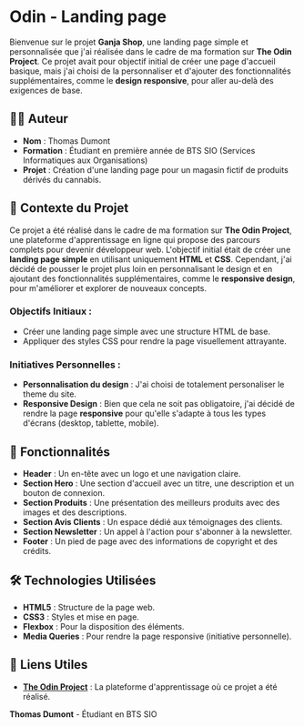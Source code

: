 # Odin - Landing page

Bienvenue sur le projet **Ganja Shop**, une landing page simple et personnalisée que j'ai réalisée dans le cadre de ma formation sur **The Odin Project**. Ce projet avait pour objectif initial de créer une page d'accueil basique, mais j'ai choisi de la personnaliser et d'ajouter des fonctionnalités supplémentaires, comme le **design responsive**, pour aller au-delà des exigences de base.

## 👨‍💻 Auteur

- **Nom** : Thomas Dumont
- **Formation** : Étudiant en première année de BTS SIO (Services Informatiques aux Organisations)
- **Projet** : Création d'une landing page pour un magasin fictif de produits dérivés du cannabis.

## 📝 Contexte du Projet

Ce projet a été réalisé dans le cadre de ma formation sur **The Odin Project**, une plateforme d'apprentissage en ligne qui propose des parcours complets pour devenir développeur web. L'objectif initial était de créer une **landing page simple** en utilisant uniquement **HTML** et **CSS**. Cependant, j'ai décidé de pousser le projet plus loin en personnalisant le design et en ajoutant des fonctionnalités supplémentaires, comme le **responsive design**, pour m'améliorer et explorer de nouveaux concepts.

### Objectifs Initiaux :
- Créer une landing page simple avec une structure HTML de base.
- Appliquer des styles CSS pour rendre la page visuellement attrayante.

### Initiatives Personnelles :
- **Personnalisation du design** : J'ai choisi de totalement personaliser le theme du site.
- **Responsive Design** : Bien que cela ne soit pas obligatoire, j'ai décidé de rendre la page **responsive** pour qu'elle s'adapte à tous les types d'écrans (desktop, tablette, mobile).

## 🚀 Fonctionnalités

- **Header** : Un en-tête avec un logo et une navigation claire.
- **Section Hero** : Une section d'accueil avec un titre, une description et un bouton de connexion.
- **Section Produits** : Une présentation des meilleurs produits avec des images et des descriptions.
- **Section Avis Clients** : Un espace dédié aux témoignages des clients.
- **Section Newsletter** : Un appel à l'action pour s'abonner à la newsletter.
- **Footer** : Un pied de page avec des informations de copyright et des crédits.

## 🛠️ Technologies Utilisées

- **HTML5** : Structure de la page web.
- **CSS3** : Styles et mise en page.
- **Flexbox** : Pour la disposition des éléments.
- **Media Queries** : Pour rendre la page responsive (initiative personnelle).

## 🔗 Liens Utiles

- **[The Odin Project](https://www.theodinproject.com/)** : La plateforme d'apprentissage où ce projet a été réalisé.

**Thomas Dumont** - Étudiant en BTS SIO  